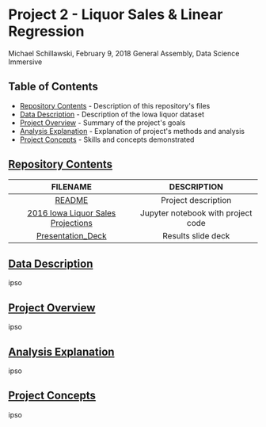 # Project 2 - Liquor Sales & Linear Regression

Michael Schillawski, February 9, 2018
General Assembly, Data Science Immersive

## Table of Contents

- [Repository Contents](#repository-contents/) - Description of this repository's files
- [Data Description](#data-description/) - Description of the Iowa liquor dataset
- [Project Overview](#project-overview/) - Summary of the project's goals
- [Analysis Explanation](#analysis-explanation/) - Explanation of project's methods and analysis
- [Project Concepts](#project-concepts/) - Skills and concepts demonstrated

## [Repository Contents](#repository-contents)

| FILENAME |     DESCRIPTION    |
|:-------------:|:--------------:|
|  [README](./README.md) | Project description |
| [2016 Iowa Liquor Sales Projections](.//) |    Jupyter notebook with project code    |
|   [Presentation_Deck](.//)    |    Results slide deck    |

## [Data Description](#data-description)

ipso

## [Project Overview](#project-overview)

ipso

## [Analysis Explanation](#analysis-explanation)

ipso

## [Project Concepts](#project-concepts)

ipso